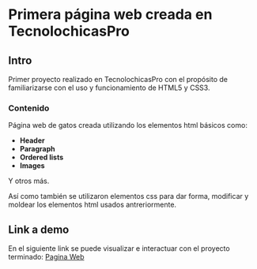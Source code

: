 # Primera página web creada en TecnolochicasPro

## Intro
Primer proyecto realizado en TecnolochicasPro con el propósito de familiarizarse con el uso y funcionamiento de HTML5 y CSS3.

### Contenido
Página web de gatos creada utilizando los elementos html básicos como:

- **Header**
- **Paragraph**
- **Ordered lists**
- **Images**

Y otros más.

Así como también se utilizaron elementos css para dar forma, modificar y moldear los elementos html usados antreriormente.  

## Link a demo
En el siguiente link se puede visualizar e interactuar con el proyecto terminado: [Pagina Web](https://paginaweb-drab.vercel.app/)
